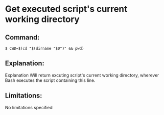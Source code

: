 # Get executed script's current working directory

## Command:
```
$ CWD=$(cd "$(dirname "$0")" && pwd)
```

## Explanation:
Explanation
Will return excuting script's current working directory, wherever Bash executes the script containing this line.

## Limitations:
No limitations specified

